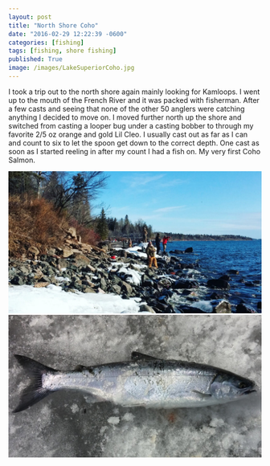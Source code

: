 ```yaml
---
layout: post
title: "North Shore Coho"
date: "2016-02-29 12:22:39 -0600"
categories: [fishing]
tags: [fishing, shore fishing]
published: True
image: /images/LakeSuperiorCoho.jpg
---
```


<style>.parallax-background {background: url("/images/LakeSuperiorCoho.jpg");}</style>

I took a trip out to the north shore again mainly looking for Kamloops. I went up to the mouth of the French River and it was packed with fisherman. After a few casts and seeing that none of the other 50 anglers were catching anything I decided to move on. I moved further north up the shore and switched from casting a looper bug under a casting bobber to through my favorite 2/5 oz orange and gold Lil Cleo. I usually cast out as far as I can and count to six to let the spoon get down to the correct depth. One cast as soon as I started reeling in after my count I had a fish on. My very first Coho Salmon.

<img src="/images/FrenchRiverFishing.jpg" class="centered" alt="Fishing at the French River Mouth" >

<img src="/images/LakeSuperiorCohoSalmon.jpg" class="centered" alt="Coho Salmon" >

